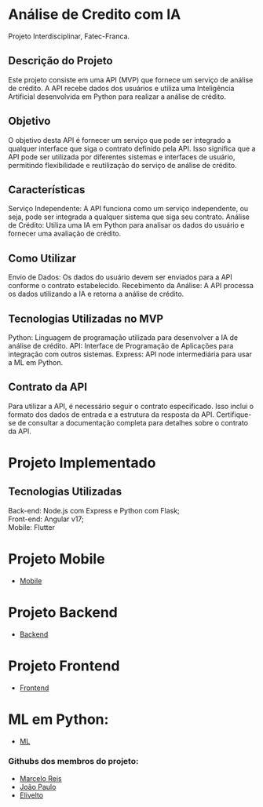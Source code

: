 
# Análise de Credito com IA

Projeto Interdisciplinar, Fatec-Franca.


## Descrição do Projeto
Este projeto consiste em uma API (MVP) que fornece um serviço de análise de crédito. A API recebe dados dos usuários e utiliza uma Inteligência Artificial desenvolvida em Python para realizar a análise de crédito.

## Objetivo
O objetivo desta API é fornecer um serviço que pode ser integrado a qualquer interface que siga o contrato definido pela API. Isso significa que a API pode ser utilizada por diferentes sistemas e interfaces de usuário, permitindo flexibilidade e reutilização do serviço de análise de crédito.

## Características
Serviço Independente: A API funciona como um serviço independente, ou seja, pode ser integrada a qualquer sistema que siga seu contrato.
Análise de Crédito: Utiliza uma IA em Python para analisar os dados do usuário e fornecer uma avaliação de crédito.

## Como Utilizar
Envio de Dados: Os dados do usuário devem ser enviados para a API conforme o contrato estabelecido.
Recebimento da Análise: A API processa os dados utilizando a IA e retorna a análise de crédito.
## Tecnologias Utilizadas no MVP
Python: Linguagem de programação utilizada para desenvolver a IA de análise de crédito.
API: Interface de Programação de Aplicações para integração com outros sistemas.
Express: API node intermediária para usar a ML em Python. 
## Contrato da API
Para utilizar a API, é necessário seguir o contrato especificado. Isso inclui o formato dos dados de entrada e a estrutura da resposta da API. Certifique-se de consultar a documentação completa para detalhes sobre o contrato da API.

##
# Projeto Implementado

## Tecnologias Utilizadas
Back-end: Node.js com Express e Python com Flask;   
Front-end: Angular v17;  
Mobile: Flutter

# Projeto Mobile
- [Mobile](https://github.com/marcelo-ls-reis/pi_cart-o)

# Projeto Backend
- [Backend](https://github.com/JP-Cardoso/projeto-fatec-PI-VI.git)
  
# Projeto Frontend
- [Frontend](https://github.com/JP-Cardoso/front-fatec-pi-VI.git)

# ML em Python:
- [ML](https://github.com/elivelto7/ml-ideia-analise-de-credito)

### Githubs dos membros do projeto:
- [Marcelo Reis](https://github.com/marcelo-ls-reis)
- [João Paulo](https://github.com/JP-Cardoso)
- [Elivelto](https://github.com/elivelto7)
